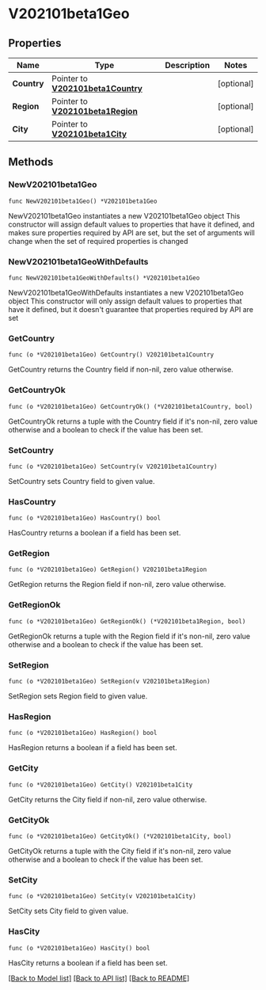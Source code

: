 # V202101beta1Geo

## Properties

Name | Type | Description | Notes
------------ | ------------- | ------------- | -------------
**Country** | Pointer to [**V202101beta1Country**](V202101beta1Country.md) |  | [optional] 
**Region** | Pointer to [**V202101beta1Region**](V202101beta1Region.md) |  | [optional] 
**City** | Pointer to [**V202101beta1City**](V202101beta1City.md) |  | [optional] 

## Methods

### NewV202101beta1Geo

`func NewV202101beta1Geo() *V202101beta1Geo`

NewV202101beta1Geo instantiates a new V202101beta1Geo object
This constructor will assign default values to properties that have it defined,
and makes sure properties required by API are set, but the set of arguments
will change when the set of required properties is changed

### NewV202101beta1GeoWithDefaults

`func NewV202101beta1GeoWithDefaults() *V202101beta1Geo`

NewV202101beta1GeoWithDefaults instantiates a new V202101beta1Geo object
This constructor will only assign default values to properties that have it defined,
but it doesn't guarantee that properties required by API are set

### GetCountry

`func (o *V202101beta1Geo) GetCountry() V202101beta1Country`

GetCountry returns the Country field if non-nil, zero value otherwise.

### GetCountryOk

`func (o *V202101beta1Geo) GetCountryOk() (*V202101beta1Country, bool)`

GetCountryOk returns a tuple with the Country field if it's non-nil, zero value otherwise
and a boolean to check if the value has been set.

### SetCountry

`func (o *V202101beta1Geo) SetCountry(v V202101beta1Country)`

SetCountry sets Country field to given value.

### HasCountry

`func (o *V202101beta1Geo) HasCountry() bool`

HasCountry returns a boolean if a field has been set.

### GetRegion

`func (o *V202101beta1Geo) GetRegion() V202101beta1Region`

GetRegion returns the Region field if non-nil, zero value otherwise.

### GetRegionOk

`func (o *V202101beta1Geo) GetRegionOk() (*V202101beta1Region, bool)`

GetRegionOk returns a tuple with the Region field if it's non-nil, zero value otherwise
and a boolean to check if the value has been set.

### SetRegion

`func (o *V202101beta1Geo) SetRegion(v V202101beta1Region)`

SetRegion sets Region field to given value.

### HasRegion

`func (o *V202101beta1Geo) HasRegion() bool`

HasRegion returns a boolean if a field has been set.

### GetCity

`func (o *V202101beta1Geo) GetCity() V202101beta1City`

GetCity returns the City field if non-nil, zero value otherwise.

### GetCityOk

`func (o *V202101beta1Geo) GetCityOk() (*V202101beta1City, bool)`

GetCityOk returns a tuple with the City field if it's non-nil, zero value otherwise
and a boolean to check if the value has been set.

### SetCity

`func (o *V202101beta1Geo) SetCity(v V202101beta1City)`

SetCity sets City field to given value.

### HasCity

`func (o *V202101beta1Geo) HasCity() bool`

HasCity returns a boolean if a field has been set.


[[Back to Model list]](../README.md#documentation-for-models) [[Back to API list]](../README.md#documentation-for-api-endpoints) [[Back to README]](../README.md)


